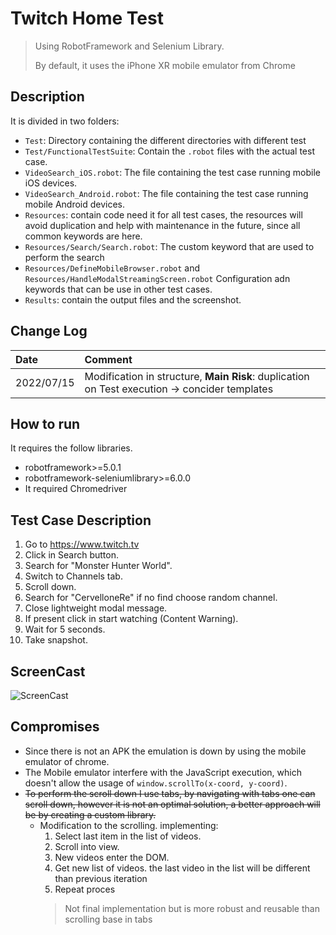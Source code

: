 # Twitch Home Test

>Using RobotFramework and Selenium Library.
> 
> By default, it uses the iPhone XR mobile emulator from Chrome
## Description 

It is divided in two folders:

* `Test`: Directory containing the different directories with different test
* `Test/FunctionalTestSuite`:  Contain the `.robot` files with the actual test case.
* `VideoSearch_iOS.robot`:  The file containing the test case running mobile iOS devices.
* `VideoSearch_Android.robot`:  The file containing the test case running mobile Android devices.
* `Resources`: contain code need it for all test cases, the resources will avoid duplication and help with maintenance in the future, since all common keywords are here.
* `Resources/Search/Search.robot`: The custom keyword that are used to perform the search
* `Resources/DefineMobileBrowser.robot` and `Resources/HandleModalStreamingScreen.robot` Configuration adn keywords that can be use in other test cases.
* `Results`: contain the output files and the screenshot.


## Change Log
|Date| Comment                                                                                       |
|:-----|:----------------------------------------------------------------------------------------------|
|2022/07/15| Modification in structure, **Main Risk**: duplication on Test execution -> concider templates |


## How to run 
It requires the follow libraries.

* robotframework>=5.0.1 
* robotframework-seleniumlibrary>=6.0.0
* It required Chromedriver

## Test Case Description
1. Go to https://www.twitch.tv
2. Click in Search button.
3. Search for "Monster Hunter World".
4. Switch to Channels tab.
5. Scroll down. 
6. Search for "CervelloneRe" if no find choose random channel.
7. Close lightweight modal message.
8. If present click in start watching (Content Warning).
9. Wait for 5 seconds.
10. Take snapshot.

## ScreenCast
![ScreenCast](images/robotframework_screencast.gif)

## Compromises

* Since there is not an APK the emulation is down by using the mobile emulator of chrome.
* The Mobile emulator interfere with the JavaScript execution, which doesn't allow the usage of  `window.scrollTo(x-coord, y-coord)`.  
* ~~To perform the scroll down I use tabs, by navigating with tabs one can scroll down, however it is not an optimal solution, a better approach will be by creating a custom library.~~
  * Modification to the scrolling. implementing: 
    1. Select last item in the list of videos. 
    2. Scroll into view. 
    3. New videos enter the DOM. 
    4. Get new list of videos. the last video in the list will be different than previous iteration 
    5. Repeat proces
    >Not final implementation but is more robust and reusable than scrolling base in tabs 
